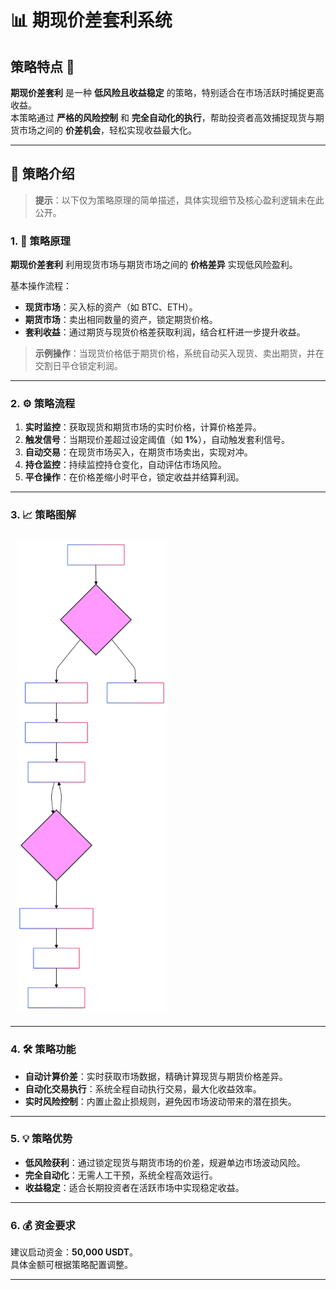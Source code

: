 # 📊 期现价差套利系统

## 策略特点 📌

**期现价差套利** 是一种 **低风险且收益稳定** 的策略，特别适合在市场活跃时捕捉更高收益。  
本策略通过 **严格的风险控制** 和 **完全自动化的执行**，帮助投资者高效捕捉现货与期货市场之间的 **价差机会**，轻松实现收益最大化。

---

## 🚀 策略介绍

> **提示**：以下仅为策略原理的简单描述，具体实现细节及核心盈利逻辑未在此公开。

### 1. 🔑 策略原理

**期现价差套利** 利用现货市场与期货市场之间的 **价格差异** 实现低风险盈利。

基本操作流程：
- **现货市场**：买入标的资产（如 BTC、ETH）。
- **期货市场**：卖出相同数量的资产，锁定期货价格。
- **套利收益**：通过期货与现货价格差获取利润，结合杠杆进一步提升收益。

> **示例操作**：当现货价格低于期货价格，系统自动买入现货、卖出期货，并在交割日平仓锁定利润。

---

### 2. ⚙️ 策略流程

1. **实时监控**：获取现货和期货市场的实时价格，计算价格差异。
2. **触发信号**：当期现价差超过设定阈值（如 **1%**），自动触发套利信号。
3. **自动交易**：在现货市场买入，在期货市场卖出，实现对冲。
4. **持仓监控**：持续监控持仓变化，自动评估市场风险。
5. **平仓操作**：在价格差缩小时平仓，锁定收益并结算利润。

---

### 3. 📈 策略图解

<div style="text-align: left; padding: 10px;">
    <img src="https://raw.githubusercontent.com/wendingtaoli/wendingtaoli.github.io/main/image/jiacha_flow.svg" 
         alt="期现价差套利流程图" 
         style="display: block; max-width: 240px; height: auto; margin-left: 0;">
</div>

---

### 4. 🛠️ 策略功能

- **自动计算价差**：实时获取市场数据，精确计算现货与期货价格差异。
- **自动化交易执行**：系统全程自动执行交易，最大化收益效率。
- **实时风险控制**：内置止盈止损规则，避免因市场波动带来的潜在损失。

---

### 5. 💡 策略优势

- **低风险获利**：通过锁定现货与期货市场的价差，规避单边市场波动风险。
- **完全自动化**：无需人工干预，系统全程高效运行。
- **收益稳定**：适合长期投资者在活跃市场中实现稳定收益。

---

### 6. 💰 资金要求

建议启动资金：**50,000 USDT**。  
具体金额可根据策略配置调整。

---